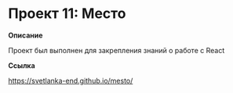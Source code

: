 # Проект 11: Место

**Описание**

Проект был выполнен для закрепления знаний о работе с React

**Ссылка**

https://svetlanka-end.github.io/mesto/
